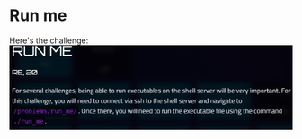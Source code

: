# Run me

Here's the challenge:
![](https://github.com/mali44/CTF-Write-ups/blob/master/2018-03-21-angstromctf/rev_runme/run_me.jpg?raw=true)
